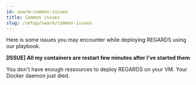 ```yaml
---
id: swarm-common-issues
title: Common issues
slug: /setup/swarm/common-issues
---
```


Here is some issues you may encounter while deploying REGARDS using our playbook.  

**[ISSUE] All my containers are restart few minutes after I've started them**

You don't have enough ressources to deploy REGARDS on your VM. Your Docker daemon just died.
